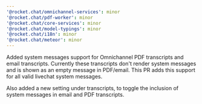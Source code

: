 ```yaml
---
'@rocket.chat/omnichannel-services': minor
'@rocket.chat/pdf-worker': minor
'@rocket.chat/core-services': minor
'@rocket.chat/model-typings': minor
'@rocket.chat/i18n': minor
'@rocket.chat/meteor': minor
---
```


Added system messages support for Omnichannel PDF transcripts and email transcripts. Currently these transcripts don't render system messages and is shown as an empty message in PDF/email. This PR adds this support for all valid livechat system messages.

Also added a new setting under transcripts, to toggle the inclusion of system messages in email and PDF transcripts.
